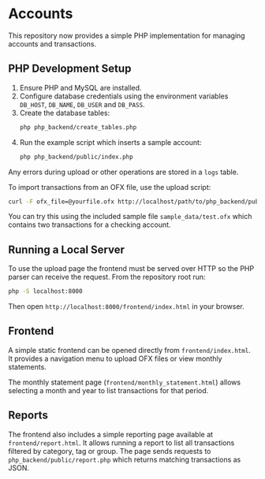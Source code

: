 # Accounts

This repository now provides a simple PHP implementation for managing accounts and transactions.

## PHP Development Setup

1. Ensure PHP and MySQL are installed.
2. Configure database credentials using the environment variables `DB_HOST`, `DB_NAME`, `DB_USER` and `DB_PASS`.
3. Create the database tables:
   ```bash
   php php_backend/create_tables.php
   ```
4. Run the example script which inserts a sample account:
   ```bash
   php php_backend/public/index.php
   ```

Any errors during upload or other operations are stored in a `logs` table.

To import transactions from an OFX file, use the upload script:
```bash
curl -F ofx_file=@yourfile.ofx http://localhost/path/to/php_backend/public/upload_ofx.php
```
You can try this using the included sample file `sample_data/test.ofx` which
contains two transactions for a checking account.

## Running a Local Server

To use the upload page the frontend must be served over HTTP so the PHP parser
can receive the request. From the repository root run:

```bash
php -S localhost:8000
```

Then open `http://localhost:8000/frontend/index.html` in your browser.


## Frontend


A simple static frontend can be opened directly from `frontend/index.html`. It provides a navigation menu to upload OFX files or view monthly statements.

The monthly statement page (`frontend/monthly_statement.html`) allows selecting a month and year to list transactions for that period.

## Reports

The frontend also includes a simple reporting page available at `frontend/report.html`.
It allows running a report to list all transactions filtered by category, tag or group.
The page sends requests to `php_backend/public/report.php` which returns matching
transactions as JSON.


